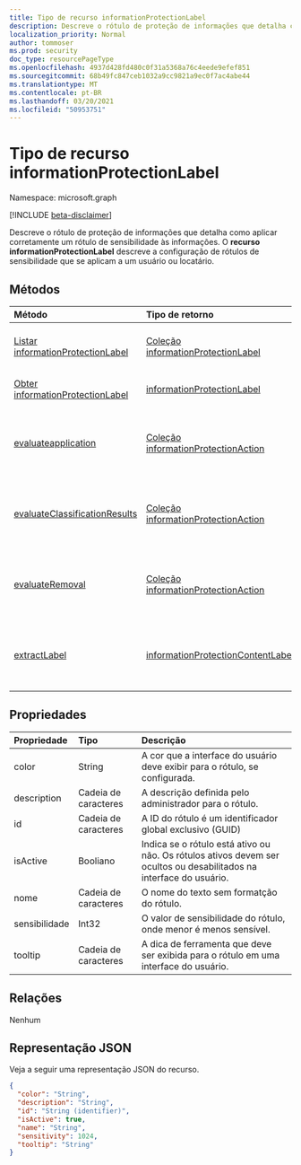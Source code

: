 ```yaml
---
title: Tipo de recurso informationProtectionLabel
description: Descreve o rótulo de proteção de informações que detalha como aplicar corretamente um rótulo de sensibilidade às informações.
localization_priority: Normal
author: tommoser
ms.prod: security
doc_type: resourcePageType
ms.openlocfilehash: 4937d428fd480c0f31a5368a76c4eede9efef851
ms.sourcegitcommit: 68b49fc847ceb1032a9cc9821a9ec0f7ac4abe44
ms.translationtype: MT
ms.contentlocale: pt-BR
ms.lasthandoff: 03/20/2021
ms.locfileid: "50953751"
---
```

# <a name="informationprotectionlabel-resource-type"></a>Tipo de recurso informationProtectionLabel

Namespace: microsoft.graph

[!INCLUDE [beta-disclaimer](../../includes/beta-disclaimer.md)]

Descreve o rótulo de proteção de informações que detalha como aplicar corretamente um rótulo de sensibilidade às informações. O **recurso informationProtectionLabel** descreve a configuração de rótulos de sensibilidade que se aplicam a um usuário ou locatário.  

## <a name="methods"></a>Métodos

| Método                                                                                              | Tipo de retorno                                                               | Descrição                                                                                                                                                            |
| :-------------------------------------------------------------------------------------------------- | :------------------------------------------------------------------------ | :--------------------------------------------------------------------------------------------------------------------------------------------------------------------- |
| [Listar informationProtectionLabel](../api/informationprotectionpolicy-list-labels.md)                | [Coleção informationProtectionLabel](informationprotectionlabel.md) | Listar todos os rótulos de proteção de informações configurados para um usuário ou locatário.                                                                                                |
| [Obter informationProtectionLabel](../api/informationprotectionlabel-get.md)                          | [informationProtectionLabel](informationprotectionlabel.md)               | Dada uma ID de rótulo específica, retorne **informationProtectionLabel**.                                                                                                  |
| [evaluateapplication](../api/informationprotectionlabel-evaluateapplication.md)                     | [Coleção informationProtectionAction](informationprotectionaction.md)  | Dada uma entrada [de contentInfo](contentinfo.md) e [labelingOptions](labelingoptions.md), calcule o conjunto de ações necessárias para aplicar o rótulo.                      |
| [evaluateClassificationResults](../api/informationprotectionlabel-evaluateclassificationresults.md) | [Coleção informationProtectionAction](informationprotectionaction.md)  | Dada uma entrada de [contentInfo](contentinfo.md) e resultados de classificação, calcule o conjunto de ações necessárias para aplicar o rótulo.                                  |
| [evaluateRemoval](../api/informationprotectionlabel-evaluateremoval.md)                             | [Coleção informationProtectionAction](informationprotectionaction.md)  | Dada uma entrada [de contentInfo](contentinfo.md) e [downgradeJustification](downgradejustification.md), calcule as ações que devem ser tomadas para remover o rótulo. |
| [extractLabel](../api/informationprotectionlabel-extractlabel.md)                                   | [informationProtectionContentLabel](informationprotectioncontentlabel.md) | Dada uma entrada de [contentInfo](contentinfo.md), retorne detalhes sobre [informationProtectionLabel](informationprotectionlabel.md) que os metadados representam.       |

## <a name="properties"></a>Propriedades

| Propriedade    | Tipo    | Descrição                                                                                     |
| :---------- | :------ | :---------------------------------------------------------------------------------------------- |
| color       | String  | A cor que a interface do usuário deve exibir para o rótulo, se configurada.                              |
| description | Cadeia de caracteres  | A descrição definida pelo administrador para o rótulo.                                                    |
| id          | Cadeia de caracteres  | A ID do rótulo é um identificador global exclusivo (GUID)                                             |
| isActive    | Booliano | Indica se o rótulo está ativo ou não. Os rótulos ativos devem ser ocultos ou desabilitados na interface do usuário. |
| nome        | Cadeia de caracteres  | O nome do texto sem formatção do rótulo.                                                                |
| sensibilidade | Int32   | O valor de sensibilidade do rótulo, onde menor é menos sensível.                              |
| tooltip     | Cadeia de caracteres  | A dica de ferramenta que deve ser exibida para o rótulo em uma interface do usuário.                                     |

## <a name="relationships"></a>Relações

Nenhum

## <a name="json-representation"></a>Representação JSON

Veja a seguir uma representação JSON do recurso.

<!-- {
  "blockType": "resource",
  "optionalProperties": [

  ],
  "@odata.type": "microsoft.graph.informationProtectionLabel",
  "keyProperty": "id"
}-->

```json
{
  "color": "String",
  "description": "String",
  "id": "String (identifier)",
  "isActive": true,
  "name": "String",
  "sensitivity": 1024,
  "tooltip": "String"
}
```

<!-- uuid: 16cd6b66-4b1a-43a1-adaf-3a886856ed98
2019-02-04 14:57:30 UTC -->
<!-- {
  "type": "#page.annotation",
  "description": "informationProtectionLabel resource",
  "keywords": "",
  "section": "documentation",
  "tocPath": ""
}-->


